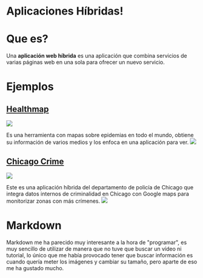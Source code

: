 ﻿# Aplicaciones Híbridas!

# Que es?
Una **aplicación web híbrida** es una aplicación que combina servicios de varias páginas web en una sola para ofrecer un nuevo servicio.


# Ejemplos
## [Healthmap](http://www.healthmap.org/)
![](https://pbs.twimg.com/profile_images/616279625971335168/Hc6smXUi_400x400.jpg)

Es una herramienta con mapas sobre epidemias en todo el mundo, obtiene su información de varios medios y los enfoca en una aplicación para ver.
![](https://cdn.discordapp.com/attachments/969341092862496810/1054110567671021578/image.png)
## [Chicago Crime](https://data.cityofchicago.org/Public-Safety/Crimes-Map/dfnk-7re6)
![](https://data.cityofchicago.org/assets/6A231614-652B-4334-852C-54261F4B13BD)

Este es una aplicación híbrida del departamento de policía de Chicago que integra datos internos de criminalidad en Chicago con Google maps para monitorizar zonas con más crímenes.
![](https://cdn.discordapp.com/attachments/969341092862496810/1054110757580705925/image.png)
# Markdown
Markdown me ha parecido muy interesante a la hora de "programar", es muy sencillo de utilizar de manera que no tuve que buscar un vídeo ni tutorial, lo único que me había provocado tener que buscar información es cuando quería meter los imágenes y cambiar su tamaño, pero aparte de eso me ha gustado mucho.
